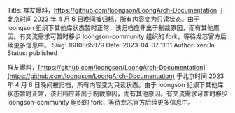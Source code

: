 Title: 群友爆料，https://github.com/loongson/LoongArch-Documentation 于北京时间 2023 年 4 月 6 日晚间被归档，所有内容变为只读状态。由于 loongson 组织下其他库状态暂时正常，该归档应非出于制裁原因，而有其他原因。有交流需求可暂时移步 loongson-community 组织的 fork，等待龙芯官方后续更多信息中。
Slug: 1680865879
Date: 2023-04-07 11:11
Author: xen0n
Status: published

群友爆料，[https://github.com/loongson/LoongArch-Documentation](https://github.com/loongson/LoongArch-Documentation) 于北京时间 2023 年 4 月 6 日晚间被归档，所有内容变为只读状态。由于 loongson 组织下其他库状态暂时正常，该归档应非出于制裁原因，而有其他原因。有交流需求可暂时移步 loongson-community 组织的 fork，等待龙芯官方后续更多信息中。
